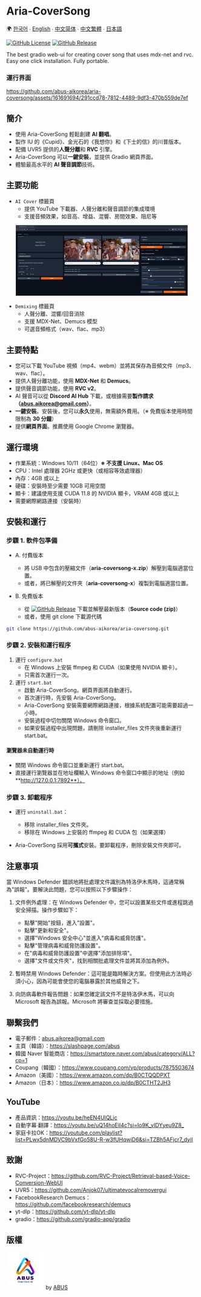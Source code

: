 # Aria-CoverSong

🌍 [한국어](README.kor.md) ∙ [English](README.eng.md) ∙ [中文简体](README.zh.md) ∙ [中文繁體](README.tw.md) ∙ [日本語](README.jpn.md)

[![GitHub License](https://img.shields.io/github/license/abus-aikorea/aria-coversong)](LICENSE)
[![GitHub Release](https://img.shields.io/github/v/release/abus-aikorea/aria-coversong)](https://github.com/abus-aikorea/aria-coversong/releases)

The best gradio web-ui for creating cover song that uses mdx-net and rvc. Easy one click installation. Fully portable.

### 運行界面

https://github.com/abus-aikorea/aria-coversong/assets/161691694/291ccd78-7812-4489-9df3-470b559de7ef

## 簡介
* 使用 Aria-CoverSong 輕鬆創建 **AI 翻唱**。
* 製作 IU 的《Cupid》、金光石的《我想你》和《下士的信》的川普版本。
* 配備 UVR5 提供的**人聲分離**和 **RVC** 引擎。
* Aria-CoverSong 可以**一鍵安裝**，並提供 Gradio 網頁界面。
* 體驗最高水平的 **AI 聲音調節**技術。

## 主要功能

* `AI Cover` 標籤頁
  - 提供 YouTube 下載器、人聲分離和聲音調節的集成環境
  - 支援音頻效果，如音高、增益、混響、房間效果、阻尼等

<p align="center">
  <img style="width: 90%; height: 90%" src="images/main_page.eng.png?raw=true" alt=""/>
</p>  

* `Demixing` 標籤頁
  - 人聲分離、混響/回音消除
  - 支援 MDX-Net、Demucs 模型
  - 可選音頻格式（wav、flac、mp3）

## 主要特點
* 您可以下載 YouTube 視頻（mp4、webm）並將其保存為音頻文件（mp3、wav、flac）。
* 提供人聲分離功能，使用 **MDX-Net** 和 **Demucs**。
* 提供聲音調節功能，使用 **RVC v2**。
* AI 聲音可以從 **Discord AI Hub** 下載，或根據需要**製作請求（abus.aikorea@gmail.com）**。
* **一鍵安裝**。安裝後，您可以**永久**使用，無需額外費用。（※ 免費版本使用時間限制為 **30 分鐘**）
* 提供**網頁界面**。推薦使用 Google Chrome 瀏覽器。

## 運行環境
* 作業系統：Windows 10/11（64位）**※ 不支援 Linux、Mac OS**
* CPU：Intel 處理器 2GHz 或更快（或相容等效處理器）
* 內存：4GB 或以上
* 硬碟：安裝時至少需要 10GB 可用空間
* 顯卡：建議使用支援 CUDA 11.8 的 NVIDIA 顯卡，VRAM 4GB 或以上
* 需要網際網路連接（安裝時）

## 安裝和運行

### 步驟 1. 軟件包準備
* A. 付費版本
    + 將 USB 中包含的壓縮文件（**aria-coversong-x.zip**）解壓到電腦適當位置。
    + 或者，將已解壓的文件夾（**aria-coversong-x**）複製到電腦適當位置。

* B. 免費版本
  + 從 [![GitHub Release](https://img.shields.io/github/v/release/abus-aikorea/aria-coversong)](https://github.com/abus-aikorea/aria-coversong/releases) 下載並解壓最新版本（**Source code (zip)**）
  + 或者，使用 git clone 下載源代碼

```bash
git clone https://github.com/abus-aikorea/aria-coversong.git
```

### 步驟 2. 安裝和運行程序
1. 運行 `configure.bat`
   - 在 Windows 上安裝 ffmpeg 和 CUDA（如果使用 NVIDIA 顯卡）。
   - 只需首次運行一次。
2. 運行 `start.bat`
   - 啟動 Aria-CoverSong。網頁界面將自動運行。
   - 首次運行時，先安裝 Aria-CoverSong。
   - Aria-CoverSong 安裝需要網際網路連接，根據系統配置可能需要超過一小時。
   - 安裝過程中切勿關閉 Windows 命令窗口。
   - 如果安裝過程中出現問題，請刪除 installer_files 文件夾後重新運行 start.bat。

#### 瀏覽器未自動運行時
- 關閉 Windows 命令窗口並重新運行 start.bat。
- 直接運行瀏覽器並在地址欄輸入 Windows 命令窗口中顯示的地址（例如 **http://127.0.0.1:7892**）。

### 步驟 3. 卸載程序
* 運行 `uninstall.bat`：
  - 移除 installer_files 文件夾。
  - 移除在 Windows 上安裝的 ffmpeg 和 CUDA 包（如果選擇）

* Aria-CoverSong 採用**可攜式**安裝。要卸載程序，刪除安裝文件夾即可。

## 注意事項
當 Windows Defender 錯誤地將批處理文件識別為特洛伊木馬時，這通常稱為"誤報"。要解決此問題，您可以按照以下步驟操作：

1. 文件例外處理：在 Windows Defender 中，您可以設置某些文件或進程跳過安全掃描。操作步驟如下：
   * 點擊"開始"按鈕，進入"設置"。
   * 點擊"更新和安全"。
   * 選擇"Windows 安全中心"並進入"病毒和威脅防護"。
   * 點擊"管理病毒和威脅防護設置"。
   * 在"病毒和威脅防護設置"中選擇"添加排除項"。
   * 選擇"文件或文件夾"，找到相關批處理文件並將其添加為例外。

2. 暫時禁用 Windows Defender：這可能是臨時解決方案。但使用此方法時必須小心，因為可能會使您的電腦暴露於其他威脅之下。

3. 向防病毒軟件報告問題：如果您確定該文件不是特洛伊木馬，可以向 Microsoft 報告為誤報。Microsoft 將審查並採取必要措施。

## 聯繫我們
* 電子郵件：<abus.aikorea@gmail.com>
* 主頁（韓語）：<https://slashpage.com/abus>
* 韓國 Naver 智能商店：<https://smartstore.naver.com/abus/category/ALL?cp=1>
* Coupang（韓國）：<https://www.coupang.com/vp/products/7875503674>
* Amazon（美國）：<https://www.amazon.com/dp/B0CTQQDPXT>
* Amazon（日本）：<https://www.amazon.co.jp/dp/B0CTHT2JH3>

## YouTube
* 產品資訊：<https://youtu.be/heEN4UIQLjc>
* 自動字幕∙翻譯：<https://youtu.be/uQ14hoEiI4c?si=Io9K_vIDYyeu9Z8_>
* 家庭卡拉OK：<https://youtube.com/playlist?list=PLwx5dnMDVC9bVxfGo58U-R-w3fUHqwiD6&si=TZBh5AFjcr7_dyiI>

## 致謝
* RVC-Project：<https://github.com/RVC-Project/Retrieval-based-Voice-Conversion-WebUI>
* UVR5：<https://github.com/Anjok07/ultimatevocalremovergui>
* FacebookResearch Demucs：<https://github.com/facebookresearch/demucs>
* yt-dlp：<https://github.com/yt-dlp/yt-dlp>
* gradio：<https://github.com/gradio-app/gradio>

## 版權
<img src="images/ABUS-logo.jpg" width="100" height="100"> by [ABUS](https://slashpage.com/abus)